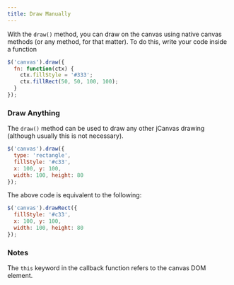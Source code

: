 ```yaml
---
title: Draw Manually
---
```


With the `draw()` method, you can draw on the canvas using native canvas methods (or any method, for that matter). To do this, write your code inside a function 

```javascript
$('canvas').draw({
  fn: function(ctx) {
    ctx.fillStyle = '#333';
    ctx.fillRect(50, 50, 100, 100);
  }
});
```

### Draw Anything

The `draw()` method can be used to draw any other jCanvas drawing (although usually this is not necessary).

```javascript
$('canvas').draw({
  type: 'rectangle',
  fillStyle: '#c33',
  x: 100, y: 100,
  width: 100, height: 80
});
```

The above code is equivalent to the following:

```javascript
$('canvas').drawRect({
  fillStyle: '#c33',
  x: 100, y: 100,
  width: 100, height: 80
});
```

### Notes

The `this` keyword in the callback function refers to the canvas DOM element.
